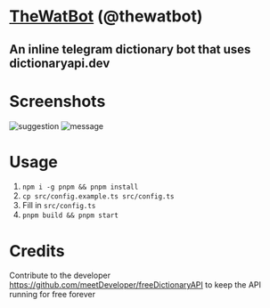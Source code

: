 # [TheWatBot](https://t.me/thewatbot) (@thewatbot)

## An inline telegram dictionary bot that uses dictionaryapi.dev

# Screenshots

<img src="https://i.ibb.co/hMZ6PTV/suggestion.png" alt="suggestion"></a>
<img src="https://i.ibb.co/ZK7k0Fr/message.png" alt="message"></a>

# Usage

1. `npm i -g pnpm && pnpm install`
2. `cp src/config.example.ts src/config.ts`
3. Fill in `src/config.ts`
4. `pnpm build && pnpm start`

# Credits

Contribute to the developer https://github.com/meetDeveloper/freeDictionaryAPI to keep the API running for free forever
